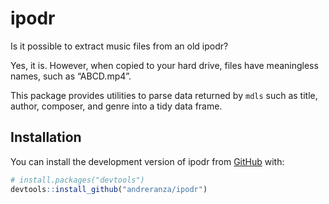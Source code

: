 
<!-- README.md is generated from README.Rmd. Please edit that file -->

# ipodr

<!-- badges: start -->
<!-- badges: end -->

Is it possible to extract music files from an old ipodr?

Yes, it is. However, when copied to your hard drive, files have
meaningless names, such as “ABCD.mp4”.

This package provides utilities to parse data returned by `mdls` such as
title, author, composer, and genre into a tidy data frame.

## Installation

You can install the development version of ipodr from
[GitHub](https://github.com/) with:

``` r
# install.packages("devtools")
devtools::install_github("andreranza/ipodr")
```
